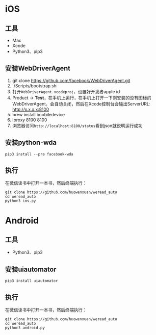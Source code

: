 

# iOS
## 工具
* Mac
* Xcode
* Python3、pip3

## 安装WebDriverAgent
1. git clone https://github.com/facebook/WebDriverAgent.git
2. ./Scripts/bootstrap.sh
3. 打开`WebDriverAgent.xcodeproj`，设置好开发者apple id
4. Product -> **Test**，在手机上运行，在手机上打开一下刚安装的没有图标的WebDriverAgent，会自动关闭，然后在Xcode控制台会输出ServerURL: http://x.x.x.x:8100
5. brew install imobiledevice
6. iproxy 8100 8100
7. 浏览器访问`http://localhost:8100/status`看到json就说明运行成功

## 安装python-wda
```
pip3 install --pre facebook-wda
```

## 执行
在微信读书中打开一本书，然后终端执行：

```
git clone https://github.com/huowenxuan/weread_auto
cd weread_auto
python3 ios.py
```

# Android
## 工具
* Python3、pip3

## 安装uiautomator
```
pip3 install uiautomator
```

## 执行
在微信读书中打开一本书，然后终端执行：

```
git clone https://github.com/huowenxuan/weread_auto
cd weread_auto
python3 android.py
```